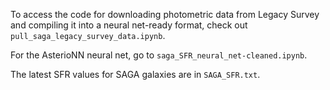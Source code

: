To access the code for downloading photometric data from Legacy Survey and compiling it into a neural net-ready format, check out ```pull_saga_legacy_survey_data.ipynb```.

For the AsterioNN neural net, go to ```
saga_SFR_neural_net-cleaned.ipynb ```.

The latest SFR values for SAGA galaxies are in ```SAGA_SFR.txt```.
